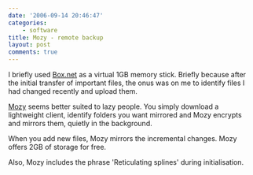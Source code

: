 ```yaml
---
date: '2006-09-14 20:46:47'
categories:
    - software
title: Mozy - remote backup
layout: post
comments: true
---
```

I briefly used
[Box.net](http://www.nbrightside.com/blog/2006/04/19/1gb-memory-stick/)
as a virtual 1GB memory stick. Briefly because after the initial
transfer of important files, the onus was on me to identify files I had
changed recently and upload them.

[Mozy](https://mozy.com/?ref=L57WLN) seems better suited to lazy people.
You simply download a lightweight client, identify folders you want
mirrored and Mozy encrypts and mirrors them, quietly in the background.

When you add new files, Mozy mirrors the incremental changes. Mozy
offers 2GB of storage for free.

Also, Mozy includes the phrase 'Reticulating splines' during
initialisation.
